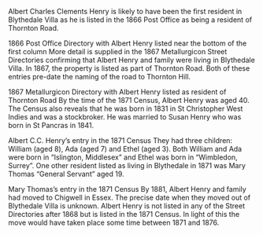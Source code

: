 Albert Charles Clements Henry is likely to have been the first resident in Blythedale Villa as he is listed in the 1866 Post Office as being a resident of Thornton Road. 

 
1866 Post Office Directory with Albert Henry listed near the bottom of the first column
More detail is supplied in the 1867 Metallurgicon Street Directories confirming that Albert Henry and family were living in Blythedale Villa. In 1867, the property is listed as part of Thornton Road. Both of these entries pre-date the naming of the road to Thornton Hill.
 
1867 Metallurgicon Directory with Albert Henry listed as resident of Thornton Road
By the time of the 1871 Census, Albert Henry was aged 40. The Census also reveals that he  was born in 1831 in St Christopher West Indies and was a stockbroker. He was married to Susan Henry who was born in St Pancras in 1841.

 
Albert C.C. Henry’s entry in the 1871 Census
They had three children: William (aged 8), Ada (aged 7) and Ethel (aged 3). Both William and Ada were born in “Islington, Middlesex” and Ethel was born in “Wimbledon, Surrey”.
One other resident listed as living in Blythedale in 1871 was Mary Thomas “General Servant” aged 19.

 
Mary Thomas’s entry in the 1871 Census
By 1881, Albert Henry and family had moved to Chigwell in Essex. The precise date when they moved out of Blythedale Villa is unknown. Albert Henry is not listed in any of the Street Directories after 1868 but is listed in the 1871 Census. In light of this the move would have taken place some time between 1871 and 1876.
